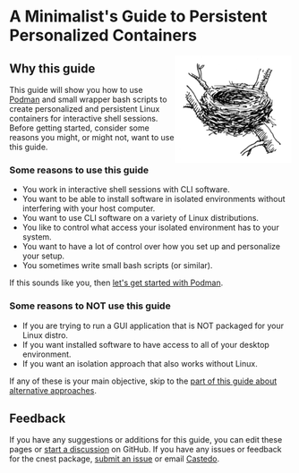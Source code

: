 A Minimalist's Guide to Persistent Personalized Containers
==========================================================

<img src="_static/bird-nest-260px.png"
 style="height: 192px; float:right;"
 alt="Bird Nest">

Why this guide
--------------

This guide will show you how to use [Podman](https://podman.io) and small wrapper bash
scripts to create personalized and persistent Linux containers for interactive shell
sessions.
Before getting started, consider some reasons you might, or might not, want to use this
guide.

### Some reasons to use this guide

* You work in interactive shell sessions with CLI software.
* You want to be able to install software in isolated environments without interfering
  with your host computer.
* You want to use CLI software on a variety of Linux distributions.
* You like to control what access your isolated environment has to your system.
* You want to have a lot of control over how you set up and personalize your setup.
* You sometimes write small bash scripts (or similar).

If this sounds like you, then [let's get started with Podman](podman.md).

### Some reasons to NOT use this guide

* If you are trying to run a GUI application that is NOT packaged for your Linux distro.
* If you want installed software to have access to all of your desktop environment.
* If you want an isolation approach that also works without Linux.

If any of these is your main objective, skip to the [part of this guide about
alternative approaches](other-tools.md).


Feedback
--------

If you have any suggestions or additions for this guide, you can edit these pages or
[start a discussion](https://github.com/castedo/cnest/discussions) on GitHub.
If you have any issues or feedback for the cnest package, [submit an
issue](https://github.com/castedo/cnest/issues) or email
[Castedo](mailto:castedo@castedo.com).

